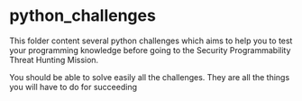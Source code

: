 # python_challenges

This folder content several python challenges which aims to help you to test your programming knowledge before going to the Security Programmability Threat Hunting Mission.

You should be able to solve easily all the challenges. They are all the things you will have to do for succeeding

